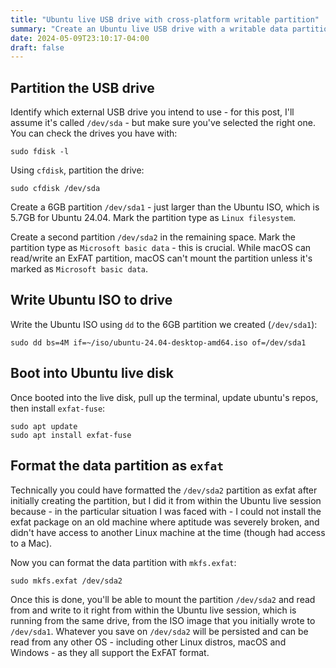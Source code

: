 ```yaml
---
title: "Ubuntu live USB drive with cross-platform writable partition"
summary: "Create an Ubuntu live USB drive with a writable data partition compatible with Linux, Windows and Mac."
date: 2024-05-09T23:10:17-04:00
draft: false
---
```


## Partition the USB drive

Identify which external USB drive you intend to use - for this post, I'll assume it's called `/dev/sda` - but make sure you've selected the right one. You can check the drives you have with:

```text
sudo fdisk -l
```

Using `cfdisk`, partition the drive:

```text
sudo cfdisk /dev/sda
```

Create a 6GB partition `/dev/sda1` - just larger than the Ubuntu ISO, which is 5.7GB for Ubuntu 24.04. Mark the partition type as `Linux filesystem`.

Create a second partition `/dev/sda2` in the remaining space. Mark the partition type as `Microsoft basic data` - this is crucial. While macOS can read/write an ExFAT partition, macOS can't mount the partition unless it's marked as `Microsoft basic data`.

## Write Ubuntu ISO to drive

Write the Ubuntu ISO using `dd` to the 6GB partition we created (`/dev/sda1`):

```text
sudo dd bs=4M if=~/iso/ubuntu-24.04-desktop-amd64.iso of=/dev/sda1
```

## Boot into Ubuntu live disk

Once booted into the live disk, pull up the terminal, update ubuntu's repos, then install `exfat-fuse`:

```text
sudo apt update
sudo apt install exfat-fuse
```

## Format the data partition as `exfat`

Technically you could have formatted the `/dev/sda2` partition as exfat after initially creating the partition, but I did it from within the Ubuntu live session because - in the particular situation I was faced with - I could not install the exfat package on an old machine where aptitude was severely broken, and didn't have access to another Linux machine at the time (though had access to a Mac).

Now you can format the data partition with `mkfs.exfat`:

```text
sudo mkfs.exfat /dev/sda2
```

Once this is done, you'll be able to mount the partition `/dev/sda2` and read from and write to it right from within the Ubuntu live session, which is running from the same drive, from the ISO image that you initially wrote to `/dev/sda1`. Whatever you save on `/dev/sda2` will be persisted and can be read from any other OS - including other Linux distros, macOS and Windows - as they all support the ExFAT format.
